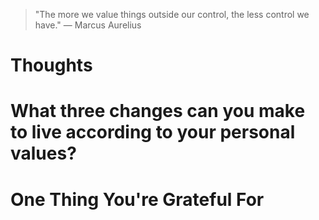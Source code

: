 
> \"The more we value things outside our control, the less control we have.\" — Marcus Aurelius

# Thoughts

# What three changes can you make to live according to your personal values?

# One Thing You're Grateful For

